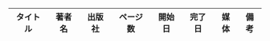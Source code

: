 | タイトル | 著者名 | 出版社 | ページ数 | 開始日 | 完了日 | 媒体 | 備考 |
| ---- | ---- | ---- | ---- | ---- | ---- | ---- | ---- |